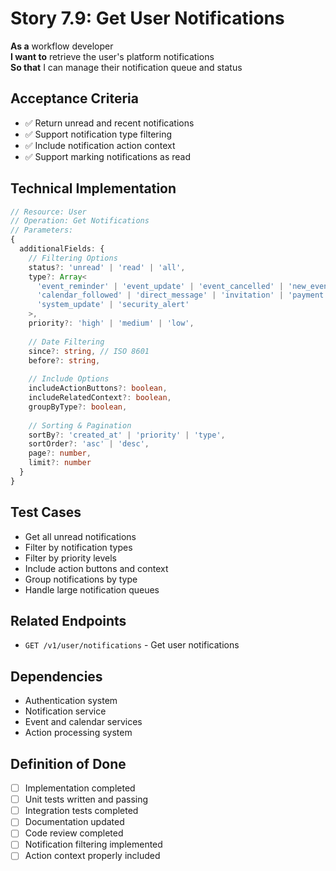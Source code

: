 # Story 7.9: Get User Notifications

**As a** workflow developer  
**I want to** retrieve the user's platform notifications  
**So that** I can manage their notification queue and status

## Acceptance Criteria
- ✅ Return unread and recent notifications
- ✅ Support notification type filtering
- ✅ Include notification action context
- ✅ Support marking notifications as read

## Technical Implementation
```typescript
// Resource: User
// Operation: Get Notifications
// Parameters:
{
  additionalFields: {
    // Filtering Options
    status?: 'unread' | 'read' | 'all',
    type?: Array<
      'event_reminder' | 'event_update' | 'event_cancelled' | 'new_event' |
      'calendar_followed' | 'direct_message' | 'invitation' | 'payment' |
      'system_update' | 'security_alert'
    >,
    priority?: 'high' | 'medium' | 'low',
    
    // Date Filtering
    since?: string, // ISO 8601
    before?: string,
    
    // Include Options
    includeActionButtons?: boolean,
    includeRelatedContext?: boolean,
    groupByType?: boolean,
    
    // Sorting & Pagination
    sortBy?: 'created_at' | 'priority' | 'type',
    sortOrder?: 'asc' | 'desc',
    page?: number,
    limit?: number
  }
}
```

## Test Cases
- Get all unread notifications
- Filter by notification types
- Filter by priority levels
- Include action buttons and context
- Group notifications by type
- Handle large notification queues

## Related Endpoints
- `GET /v1/user/notifications` - Get user notifications

## Dependencies
- Authentication system
- Notification service
- Event and calendar services
- Action processing system

## Definition of Done
- [ ] Implementation completed
- [ ] Unit tests written and passing
- [ ] Integration tests completed
- [ ] Documentation updated
- [ ] Code review completed
- [ ] Notification filtering implemented
- [ ] Action context properly included
